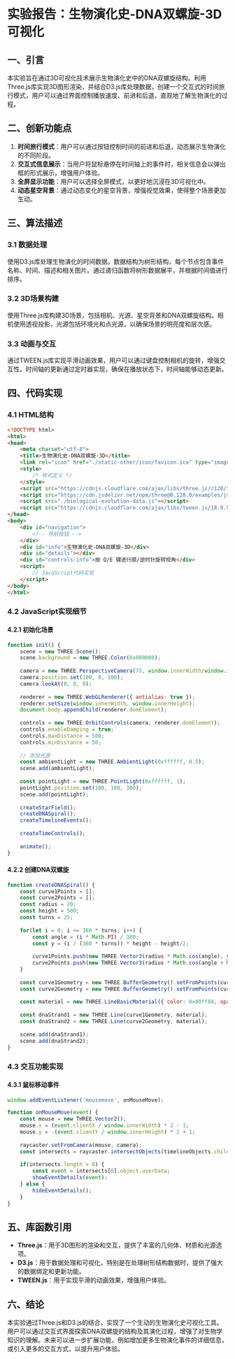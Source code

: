 # 实验报告：生物演化史-DNA双螺旋-3D可视化

## 一、引言

本实验旨在通过3D可视化技术展示生物演化史中的DNA双螺旋结构。利用Three.js库实现3D图形渲染，并结合D3.js库处理数据，创建一个交互式的时间旅行模式，用户可以通过界面控制播放速度、前进和后退，直观地了解生物演化的过程。

## 二、创新功能点

1. **时间旅行模式**：用户可以通过按钮控制时间的前进和后退，动态展示生物演化的不同阶段。
2. **交互式信息展示**：当用户将鼠标悬停在时间轴上的事件时，相关信息会以弹出框的形式展示，增强用户体验。
3. **全屏显示功能**：用户可以选择全屏模式，以更好地沉浸在3D可视化中。
4. **动态星空背景**：通过动态变化的星空背景，增强视觉效果，使得整个场景更加生动。

## 三、算法描述

### 3.1 数据处理

使用D3.js库处理生物演化的时间数据。数据结构为树形结构，每个节点包含事件名称、时间、描述和相关图片。通过递归函数将树形数据展平，并根据时间值进行排序。

### 3.2 3D场景构建

使用Three.js库构建3D场景，包括相机、光源、星空背景和DNA双螺旋结构。相机使用透视投影，光源包括环境光和点光源，以确保场景的明亮度和层次感。

### 3.3 动画与交互

通过TWEEN.js库实现平滑动画效果，用户可以通过键盘控制相机的旋转，增强交互性。时间轴的更新通过定时器实现，确保在播放状态下，时间轴能够动态更新。

## 四、代码实现

### 4.1 HTML结构

```html
<!DOCTYPE html>
<html>
<head>
    <meta charset="utf-8">
    <title>生物演化史-DNA双螺旋-3D</title>
    <link rel="icon" href="./static-other/icon/favicon.ico" type="image/x-icon">
    <style>
        /* 样式定义 */
    </style>
    <script src="https://cdnjs.cloudflare.com/ajax/libs/three.js/r128/three.min.js"></script>
    <script src="https://cdn.jsdelivr.net/npm/three@0.128.0/examples/js/controls/OrbitControls.js"></script>
    <script src="./biological-evolution-data.js"></script>
    <script src="https://cdnjs.cloudflare.com/ajax/libs/tween.js/18.9.5/Tween.min.js"></script>
</head>
<body>
    <div id="navigation">
        <!-- 导航按钮 -->
    </div>
    <div id="info">生物演化史-DNA双螺旋-3D</div>
    <div id="details"></div>
    <div id="controls-info">按 Q/E 键进行顺/逆时针旋转视角</div>
    <script>
        // JavaScript代码实现
    </script>
</body>
</html>
```

### 4.2 JavaScript实现细节

#### 4.2.1 初始化场景

```javascript
function init() {
    scene = new THREE.Scene();
    scene.background = new THREE.Color(0x000000);
    
    camera = new THREE.PerspectiveCamera(75, window.innerWidth/window.innerHeight, 0.1, 10000);
    camera.position.set(100, 0, 100);
    camera.lookAt(0, 0, 0);
    
    renderer = new THREE.WebGLRenderer({ antialias: true });
    renderer.setSize(window.innerWidth, window.innerHeight);
    document.body.appendChild(renderer.domElement);
    
    controls = new THREE.OrbitControls(camera, renderer.domElement);
    controls.enableDamping = true;
    controls.maxDistance = 500;
    controls.minDistance = 50;
    
    // 添加光源
    const ambientLight = new THREE.AmbientLight(0xffffff, 0.5);
    scene.add(ambientLight);
    
    const pointLight = new THREE.PointLight(0xffffff, 1);
    pointLight.position.set(100, 100, 100);
    scene.add(pointLight);
    
    createStarField();
    createDNASpiral();
    createTimelineEvents();
    
    createTimeControls();
    
    animate();
}
```

#### 4.2.2 创建DNA双螺旋

```javascript
function createDNASpiral() {
    const curve1Points = [];
    const curve2Points = [];
    const radius = 20;
    const height = 500;
    const turns = 25;
    
    for(let i = 0; i <= 360 * turns; i++) {
        const angle = (i * Math.PI) / 180;
        const y = (i / (360 * turns)) * height - height/2;
        
        curve1Points.push(new THREE.Vector3(radius * Math.cos(angle), y, radius * Math.sin(angle)));
        curve2Points.push(new THREE.Vector3(radius * Math.cos(angle + Math.PI), y, radius * Math.sin(angle + Math.PI)));
    }
    
    const curve1Geometry = new THREE.BufferGeometry().setFromPoints(curve1Points);
    const curve2Geometry = new THREE.BufferGeometry().setFromPoints(curve2Points);
    
    const material = new THREE.LineBasicMaterial({ color: 0x00ff88, opacity: 0.8, transparent: true });
    
    const dnaStrand1 = new THREE.Line(curve1Geometry, material);
    const dnaStrand2 = new THREE.Line(curve2Geometry, material);
    
    scene.add(dnaStrand1);
    scene.add(dnaStrand2);
}
```

### 4.3 交互功能实现

#### 4.3.1 鼠标移动事件

```javascript
window.addEventListener('mousemove', onMouseMove);

function onMouseMove(event) {
    const mouse = new THREE.Vector2();
    mouse.x = (event.clientX / window.innerWidth) * 2 - 1;
    mouse.y = -(event.clientY / window.innerHeight) * 2 + 1;
    
    raycaster.setFromCamera(mouse, camera);
    const intersects = raycaster.intersectObjects(timelineObjects.children);
    
    if(intersects.length > 0) {
        const event = intersects[0].object.userData;
        showEventDetails(event);
    } else {
        hideEventDetails();
    }
}
```

## 五、库函数引用

- **Three.js**：用于3D图形的渲染和交互，提供了丰富的几何体、材质和光源选项。
- **D3.js**：用于数据处理和可视化，特别是在处理树形结构数据时，提供了强大的数据绑定和更新功能。
- **TWEEN.js**：用于实现平滑的动画效果，增强用户体验。

## 六、结论

本实验通过Three.js和D3.js的结合，实现了一个生动的生物演化史可视化工具。用户可以通过交互式界面探索DNA双螺旋的结构及其演化过程，增强了对生物学知识的理解。未来可以进一步扩展功能，例如增加更多生物演化事件的详细信息，或引入更多的交互方式，以提升用户体验。
